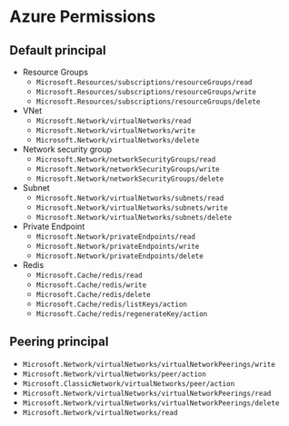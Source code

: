 # Azure Permissions

## Default principal

* Resource Groups
  * `Microsoft.Resources/subscriptions/resourceGroups/read`
  * `Microsoft.Resources/subscriptions/resourceGroups/write`
  * `Microsoft.Resources/subscriptions/resourceGroups/delete`
* VNet
  * `Microsoft.Network/virtualNetworks/read`
  * `Microsoft.Network/virtualNetworks/write`
  * `Microsoft.Network/virtualNetworks/delete`
* Network security group
  * `Microsoft.Network/networkSecurityGroups/read`
  * `Microsoft.Network/networkSecurityGroups/write`
  * `Microsoft.Network/networkSecurityGroups/delete`
* Subnet
  * `Microsoft.Network/virtualNetworks/subnets/read`
  * `Microsoft.Network/virtualNetworks/subnets/write`
  * `Microsoft.Network/virtualNetworks/subnets/delete`
* Private Endpoint
  * `Microsoft.Network/privateEndpoints/read`
  * `Microsoft.Network/privateEndpoints/write`
  * `Microsoft.Network/privateEndpoints/delete`
* Redis
  * `Microsoft.Cache/redis/read`
  * `Microsoft.Cache/redis/write`
  * `Microsoft.Cache/redis/delete`
  * `Microsoft.Cache/redis/listKeys/action`
  * `Microsoft.Cache/redis/regenerateKey/action`

## Peering principal

* `Microsoft.Network/virtualNetworks/virtualNetworkPeerings/write`
* `Microsoft.Network/virtualNetworks/peer/action`
* `Microsoft.ClassicNetwork/virtualNetworks/peer/action`
* `Microsoft.Network/virtualNetworks/virtualNetworkPeerings/read`
* `Microsoft.Network/virtualNetworks/virtualNetworkPeerings/delete`
* `Microsoft.Network/virtualNetworks/read`
